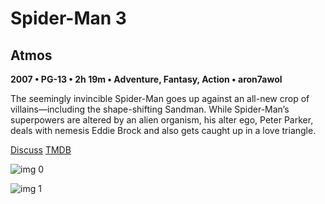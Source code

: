 # Spider-Man 3

## Atmos

**2007 • PG-13 • 2h 19m • Adventure, Fantasy, Action • aron7awol**

The seemingly invincible Spider-Man goes up against an all-new crop of villains—including the shape-shifting Sandman. While Spider-Man’s superpowers are altered by an alien organism, his alter ego, Peter Parker, deals with nemesis Eddie Brock and also gets caught up in a love triangle.

[Discuss](https://www.avsforum.com/threads/bass-eq-for-filtered-movies.2995212/post-57824084)  [TMDB](559)

![img 0](https://i.imgur.com/BqtcW6a.jpg)

![img 1](https://i.imgur.com/Hk8YMRg.jpg)

